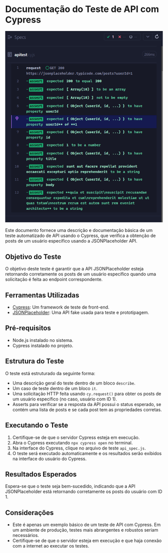 # Documentação do Teste de API com Cypress

![image](/assets/img.png)

Este documento fornece uma descrição e documentação básica de um teste automatizado de API usando o Cypress, que verifica a obtenção de posts de um usuário específico usando a JSONPlaceholder API.

## Objetivo do Teste

O objetivo deste teste é garantir que a API JSONPlaceholder esteja retornando corretamente os posts de um usuário específico quando uma solicitação é feita ao endpoint correspondente.

## Ferramentas Utilizadas

- [Cypress](https://www.cypress.io/): Um framework de teste de front-end.
- [JSONPlaceholder](https://jsonplaceholder.typicode.com/): Uma API fake usada para teste e prototipagem.

## Pré-requisitos

- Node.js instalado no sistema.
- Cypress instalado no projeto.

## Estrutura do Teste

O teste está estruturado da seguinte forma:

- Uma descrição geral do teste dentro de um bloco `describe`.
- Um caso de teste dentro de um bloco `it`.
- Uma solicitação HTTP feita usando `cy.request()` para obter os posts de um usuário específico (no caso, usuário com ID 1).
- Asserts para verificar se a resposta da API possui o status esperado, se contém uma lista de posts e se cada post tem as propriedades corretas.

## Executando o Teste

1. Certifique-se de que o servidor Cypress esteja em execução.
2. Abra o Cypress executando `npx cypress open` no terminal.
3. Na interface do Cypress, clique no arquivo de teste `api_spec.js`.
4. O teste será executado automaticamente e os resultados serão exibidos na interface do usuário do Cypress.

## Resultados Esperados

Espera-se que o teste seja bem-sucedido, indicando que a API JSONPlaceholder está retornando corretamente os posts do usuário com ID 1.

## Considerações

- Este é apenas um exemplo básico de um teste de API com Cypress. Em um ambiente de produção, testes mais abrangentes e robustos seriam necessários.
- Certifique-se de que o servidor esteja em execução e que haja conexão com a internet ao executar os testes.
